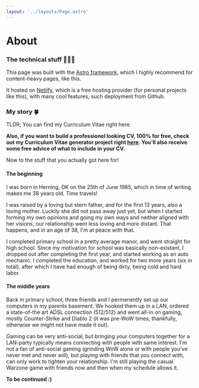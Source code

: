 ```yaml
---
layout: '../layouts/Page.astro'
---
```


# About

### The technical stuff 👨🏼‍💻
This page was built with the [Astro framework](https://astro.build/), which I highly recommend for content-heavy pages, like this.

It hosted on [Netlify](https://www.netlify.com/), which is a free hosting provider (for personal projects like this), with many cool features, such deployment from Github.


### My story 🍀
TLDR; You can find my Curriculum Vitae right here.

__Also, if you want to build a professionel looking CV, 100% for free, check out my Curriculum Vitae generator project right [here](/project/curriculum-vitae-generator). You'll also receive some free advice of what to include in your CV.__

Now to the stuff that you actually got here for!

#### The beginning
I was born in Herning, DK on the 25th of June 1985, which in time of writing makes me 38 years old. Time travels!

I was raised by a loving but stern father, and for the first 13 years, also a loving mother. Luckily she did not pass away just yet, but when I started forming my own opinions and going my own ways and neither aligned with her visions, our relationship went less loving and more distant. That happens, and in an age of 38, I'm at peace with that.

I completed primary school in a pretty average manor, and went straight for high school. Since my motivation for school was basically non-existant, I dropped out after completing the first year, and started working as an auto mechanic. I completed the education, and worked for two more years (six in total), after which I have had enough of being dirty, being cold and hard labor.

#### The middle years

Back in primary school, three friends and I permenently set up our computers in my parents basement. We hooked them up in a LAN, ordered a state-of-the art ADSL connection (512/512) and went all-in on gaming, mostly Counter-Strike and Diablo 2 (it was pre-WoW times, thankfully, otherwise we might not have made it out). 

Gaming can be very anti-social, but bringing your computers together for a LAN-party typically means connecting with people with same interest. I'm not a fan of anti-social gaming (grinding WoW alone or with people you've never met and never will), but playing with friends that you connect with, can only work to tighten your relationship. I'm still playing the casual Warzone game with friends now and then when my schedule allows it.

__To be continued :)__